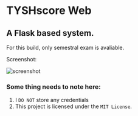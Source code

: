 TYSHscore Web
===

## A Flask based system.
For this build, only semestral exam is avaliable.

Screenshot:

![screenshot](https://i.imgur.com/VjoMHLv.png)

### Some thing needs to note here:

1. I `DO NOT` store any credentials
2. This project is licensed under the `MIT License`.

